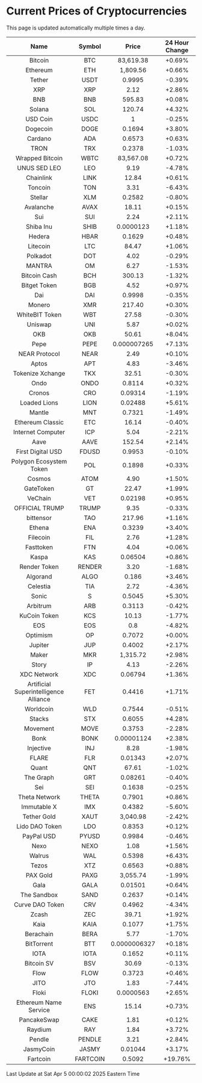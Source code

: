 # Current Prices of Cryptocurrencies
This page is updated automatically multiple times a day.

| Name | Symbol | Price | 24 Hour Change |
| :---: |:---:| :---: | :---: |
| Bitcoin | BTC | 83,619.38 | +0.69% |
| Ethereum | ETH | 1,809.56 | +0.66% |
| Tether | USDT | 0.9995 | -0.39% |
| XRP | XRP | 2.12 | +2.86% |
| BNB | BNB | 595.83 | +0.08% |
| Solana | SOL | 120.74 | +4.32% |
| USD Coin | USDC | 1 | -0.25% |
| Dogecoin | DOGE | 0.1694 | +3.80% |
| Cardano | ADA | 0.6573 | +0.63% |
| TRON | TRX | 0.2378 | -1.03% |
| Wrapped Bitcoin | WBTC | 83,567.08 | +0.72% |
| UNUS SED LEO | LEO | 9.19 | -4.78% |
| Chainlink | LINK | 12.84 | +0.61% |
| Toncoin | TON | 3.31 | -6.43% |
| Stellar | XLM | 0.2582 | -0.80% |
| Avalanche | AVAX | 18.11 | +0.15% |
| Sui | SUI | 2.24 | +2.11% |
| Shiba Inu | SHIB | 0.0000123 | +1.18% |
| Hedera | HBAR | 0.1629 | +0.48% |
| Litecoin | LTC | 84.47 | +1.06% |
| Polkadot | DOT | 4.02 | -0.29% |
| MANTRA | OM | 6.27 | -1.53% |
| Bitcoin Cash | BCH | 300.13 | -1.32% |
| Bitget Token | BGB | 4.52 | +0.97% |
| Dai | DAI | 0.9998 | -0.35% |
| Monero | XMR | 217.40 | +0.30% |
| WhiteBIT Token | WBT | 27.58 | -0.30% |
| Uniswap | UNI | 5.87 | +0.02% |
| OKB | OKB | 50.61 | +8.04% |
| Pepe | PEPE | 0.000007265 | +7.13% |
| NEAR Protocol | NEAR | 2.49 | +0.10% |
| Aptos | APT | 4.83 | -3.46% |
| Tokenize Xchange | TKX | 32.51 | -0.30% |
| Ondo | ONDO | 0.8114 | +0.32% |
| Cronos | CRO | 0.09314 | -1.19% |
| Loaded Lions | LION | 0.02488 | +5.61% |
| Mantle | MNT | 0.7321 | -1.49% |
| Ethereum Classic | ETC | 16.14 | -0.40% |
| Internet Computer | ICP | 5.04 | -2.21% |
| Aave | AAVE | 152.54 | +2.14% |
| First Digital USD | FDUSD | 0.9953 | -0.10% |
| Polygon Ecosystem Token | POL | 0.1898 | +0.33% |
| Cosmos | ATOM | 4.90 | +1.50% |
| GateToken | GT | 22.47 | +1.99% |
| VeChain | VET | 0.02198 | +0.95% |
| OFFICIAL TRUMP | TRUMP | 9.35 | -0.33% |
| bittensor | TAO | 217.96 | +1.16% |
| Ethena | ENA | 0.3239 | +3.40% |
| Filecoin | FIL | 2.76 | +1.28% |
| Fasttoken | FTN | 4.04 | +0.06% |
| Kaspa | KAS | 0.06504 | +0.86% |
| Render Token | RENDER | 3.20 | -1.68% |
| Algorand | ALGO | 0.186 | +3.46% |
| Celestia | TIA | 2.72 | -4.36% |
| Sonic | S | 0.5045 | +5.30% |
| Arbitrum | ARB | 0.3113 | -0.42% |
| KuCoin Token | KCS | 10.13 | -1.77% |
| EOS | EOS | 0.8 | -4.82% |
| Optimism | OP | 0.7072 | +0.00% |
| Jupiter | JUP | 0.4002 | +2.17% |
| Maker | MKR | 1,315.72 | +2.98% |
| Story | IP | 4.13 | -2.26% |
| XDC Network | XDC | 0.06794 | +1.36% |
| Artificial Superintelligence Alliance | FET | 0.4416 | +1.71% |
| Worldcoin | WLD | 0.7544 | -0.51% |
| Stacks | STX | 0.6055 | +4.28% |
| Movement | MOVE | 0.3753 | -2.28% |
| Bonk | BONK | 0.00001124 | +2.38% |
| Injective | INJ | 8.28 | -1.98% |
| FLARE | FLR | 0.01343 | +2.07% |
| Quant | QNT | 67.61 | -1.02% |
| The Graph | GRT | 0.08261 | -0.40% |
| Sei | SEI | 0.1638 | -0.25% |
| Theta Network | THETA | 0.7901 | +0.86% |
| Immutable X | IMX | 0.4382 | -5.60% |
| Tether Gold | XAUT | 3,040.98 | -2.42% |
| Lido DAO Token | LDO | 0.8353 | +0.12% |
| PayPal USD | PYUSD | 0.9984 | -0.46% |
| Nexo | NEXO | 1.08 | +1.56% |
| Walrus | WAL | 0.5398 | +6.43% |
| Tezos | XTZ | 0.6563 | +0.88% |
| PAX Gold | PAXG | 3,055.74 | -1.99% |
| Gala | GALA | 0.01501 | +0.64% |
| The Sandbox | SAND | 0.2637 | +0.14% |
| Curve DAO Token | CRV | 0.4962 | -4.34% |
| Zcash | ZEC | 39.71 | +1.92% |
| Kaia | KAIA | 0.1077 | +1.75% |
| Berachain | BERA | 5.77 | -1.70% |
| BitTorrent | BTT | 0.0000006327 | +0.18% |
| IOTA | IOTA | 0.1652 | +0.11% |
| Bitcoin SV | BSV | 30.69 | -0.13% |
| Flow | FLOW | 0.3723 | +0.46% |
| JITO | JTO | 1.83 | -7.44% |
| Floki | FLOKI | 0.0000563 | +2.65% |
| Ethereum Name Service | ENS | 15.14 | +0.73% |
| PancakeSwap | CAKE | 1.81 | +0.12% |
| Raydium | RAY | 1.84 | +3.72% |
| Pendle | PENDLE | 3.21 | +2.84% |
| JasmyCoin | JASMY | 0.01044 | +3.17% |
| Fartcoin | FARTCOIN | 0.5092 | +19.76% |

Last Update at Sat Apr  5 00:00:02 2025 Eastern Time